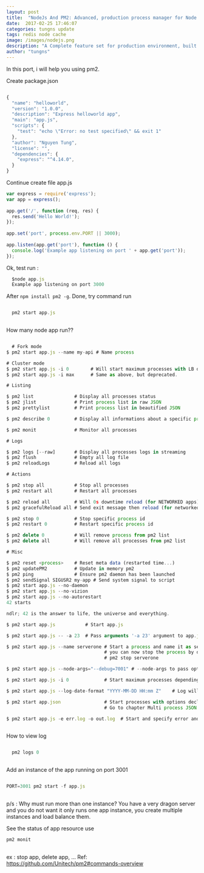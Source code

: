 ```yaml
---
layout: post
title:  "NodeJs And PM2: Advanced, production process manager for Node.js "
date:  2017-02-25 17:46:07
categories: tungns update
tags: redis node cache
image: /images/nodejs.png
description: "A Complete feature set for production environment, built with a worldwide community of developers and enterprises"
author: "tungns"
---
```

In this port, i will help you using pm2.

Create package.json

``` javascript

```

``` javascript
{
  "name": "helloworld",
  "version": "1.0.0",
  "description": "Express helloworld app",
  "main": "app.js",
  "scripts": {
    "test": "echo \"Error: no test specified\" && exit 1"
  },
  "author": "Nguyen Tung",
  "license": "",
  "dependencies": {
    "express": "^4.14.0",
  }
}
```

Continue create file app.js


``` javascript
var express = require('express');
var app = express();
 
app.get('/', function (req, res) {
  res.send('Hello World!');
});
 
app.set('port', process.env.PORT || 3000);
 
app.listen(app.get('port'), function () {
  console.log('Example app listening on port ' + app.get('port'));
});
```

Ok, test run :

``` javascript
  $node app.js 
  Example app listening on port 3000
```

After `npm install pm2 -g`. Done, try command run

``` javascript

  pm2 start app.js
  
```
How many node app run??

``` javascript

  # Fork mode
$ pm2 start app.js --name my-api # Name process

# Cluster mode
$ pm2 start app.js -i 0        # Will start maximum processes with LB depending on available CPUs
$ pm2 start app.js -i max      # Same as above, but deprecated.

# Listing

$ pm2 list               # Display all processes status
$ pm2 jlist              # Print process list in raw JSON
$ pm2 prettylist         # Print process list in beautified JSON

$ pm2 describe 0         # Display all informations about a specific process

$ pm2 monit              # Monitor all processes

# Logs

$ pm2 logs [--raw]       # Display all processes logs in streaming
$ pm2 flush              # Empty all log file
$ pm2 reloadLogs         # Reload all logs

# Actions

$ pm2 stop all           # Stop all processes
$ pm2 restart all        # Restart all processes

$ pm2 reload all         # Will 0s downtime reload (for NETWORKED apps)
$ pm2 gracefulReload all # Send exit message then reload (for networked apps)

$ pm2 stop 0             # Stop specific process id
$ pm2 restart 0          # Restart specific process id

$ pm2 delete 0           # Will remove process from pm2 list
$ pm2 delete all         # Will remove all processes from pm2 list

# Misc

$ pm2 reset <process>    # Reset meta data (restarted time...)
$ pm2 updatePM2          # Update in memory pm2
$ pm2 ping               # Ensure pm2 daemon has been launched
$ pm2 sendSignal SIGUSR2 my-app # Send system signal to script
$ pm2 start app.js --no-daemon
$ pm2 start app.js --no-vizion
$ pm2 start app.js --no-autorestart
42 starts

ndlr; 42 is the answer to life, the universe and everything.

$ pm2 start app.js           # Start app.js

$ pm2 start app.js -- -a 23  # Pass arguments '-a 23' argument to app.js script

$ pm2 start app.js --name serverone # Start a process and name it as serverone
                                    # you can now stop the process by doing
                                    # pm2 stop serverone

$ pm2 start app.js --node-args="--debug=7001" # --node-args to pass options to node V8

$ pm2 start app.js -i 0             # Start maximum processes depending on available CPUs (cluster mode)

$ pm2 start app.js --log-date-format "YYYY-MM-DD HH:mm Z"    # Log will be prefixed with custom time format

$ pm2 start app.json                # Start processes with options declared in app.json
                                    # Go to chapter Multi process JSON declaration for more

$ pm2 start app.js -e err.log -o out.log  # Start and specify error and out log
  
```

How to view log

``` javascript

  pm2 logs 0
  
```

Add an instance of the app running on port 3001

``` javascript

PORT=3001 pm2 start -f app.js
  
```

p/s : Why must run more than one instance? You have a very dragon server and you do not want it only runs one app instance, you create multiple instances and load balance them.

See the status of app resource use
``` javascript
pm2 monit
  
```



ex : stop app, delete app, …
Ref: https://github.com/Unitech/pm2#commands-overview
